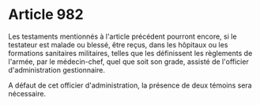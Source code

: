 # Article 982

Les testaments mentionnés à l'article précédent pourront encore, si le testateur est malade ou blessé, être reçus, dans les hôpitaux ou les formations sanitaires militaires, telles que les définissent les règlements de l'armée, par le médecin-chef, quel que soit son grade, assisté de l'officier d'administration gestionnaire.

A défaut de cet officier d'administration, la présence de deux témoins sera nécessaire.
